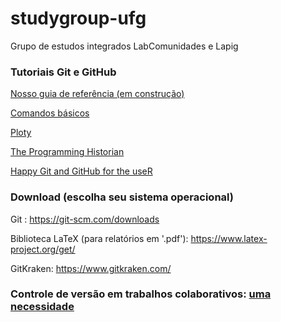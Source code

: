 # studygroup-ufg

Grupo de estudos integrados LabComunidades e Lapig

### Tutoriais Git e GitHub

[Nosso guia de referência (em construção)](https://github.com/kguidonimartins/studygroup-ufg/blob/master/guia-de-referencia.md)

[Comandos básicos](https://comandosgit.github.io/)

[Ploty](https://plot.ly/r/github-getting-started-for-data-scientists/)

[The Programming Historian](http://programminghistorian.org/lessons/getting-started-with-github-desktop)

[Happy Git and GitHub for the useR](http://happygitwithr.com/)

### Download (escolha seu sistema operacional)

Git : https://git-scm.com/downloads

Biblioteca LaTeX (para relatórios em '.pdf'): https://www.latex-project.org/get/

GitKraken: https://www.gitkraken.com/

### Controle de versão em trabalhos colaborativos: [uma necessidade](https://medium.com/@claytonssilva/git-da-necessidade-a-automa%C3%A7%C3%A3o-de-sua-release-parte-1-a9d697e8f9ee)
